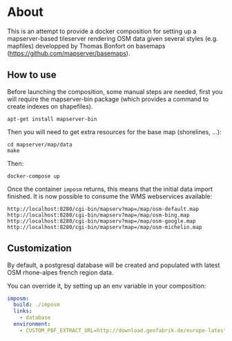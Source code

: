# About

This is an attempt to provide a docker composition for setting up a
mapserver-based tileserver rendering OSM data given several styles (e.g.
mapfiles) developped by Thomas Bonfort on basemaps
(https://github.com/mapserver/basemaps).

## How to use

Before launching the composition, some manual steps are needed, first you will
require the mapserver-bin package (which provides a command to create indexes
on shapefiles).

```
apt-get install mapserver-bin
```

Then you will need to get extra resources for the base map (shorelines, ...):

```
cd mapserver/map/data
make
```

Then:

```
docker-compose up
```
Once the container `imposm` returns, this means that the initial data import finished. It is now possible to consume the WMS webservices available:

```
http://localhost:8280/cgi-bin/mapserv?map=/map/osm-default.map
http://localhost:8280/cgi-bin/mapserv?map=/map/osm-bing.map
http://localhost:8280/cgi-bin/mapserv?map=/map/osm-google.map
http://localhost:8280/cgi-bin/mapserv?map=/map/osm-michelin.map
```

## Customization

By default, a postgresql database will be created and populated with latest OSM
rhone-alpes french region data.

You can override it, by setting up an env variable in your composition:

```yaml
imposm:
  build: ./imposm
  links:
    - database
  environment:
    - CUSTOM_PBF_EXTRACT_URL=http://download.geofabrik.de/europe-latest.osm.pbf

```
